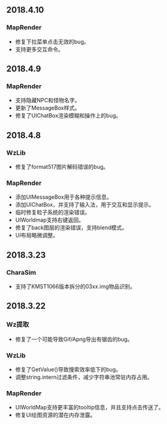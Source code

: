 ﻿## 2018.4.10

### MapRender
- 修复下拉菜单点击无效的bug。
- 支持更多交互命令。


## 2018.4.9

### MapRender
- 支持隐藏NPC和怪物名字。
- 更新了MessageBox样式。
- 修复了UIChatBox渲染模糊和操作上的bug。


## 2018.4.8

### WzLib
- 修复了format517图片解码错误的bug。

### MapRender
- 添加UIMessageBox用于各种提示信息。
- 添加UIChatBox，并支持了输入法，用于交互和显示提示。
- 临时修复粒子系统的渲染错误。
- UIWorldmap支持右键返回。
- 修复了back图层的渲染错误，支持blend模式。
- UI布局略微调整。


## 2018.3.23

### CharaSim
- 支持了KMST1066版本拆分的03xx.img物品识别。


## 2018.3.22

### Wz提取
- 修复了一个可能导致Gif/Apng导出有锯齿的bug。

### WzLib
- 修复了GetValue()导致搜索效率低下的bug。
- 调整string.intern过滤条件，减少字符串池常驻内存占用。

### MapRender
- UIWorldMap支持更丰富的tooltip信息，并且支持点击传送了。
- 修复UI绘图资源的潜在内存泄露。


